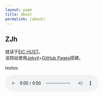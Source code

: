 ```yaml
---
layout: page
title: About
permalink: /about/
---
```

## ZJh
就读于[EIC](http://eic.hust.edu.cn/),[HUST](https://www.hust.edu.cn/)。\
该网站使用[Jekyll](https://jekyllcn.com/)+[GitHub Pages](https://docs.github.com/cn/pages)搭建。

testss:
  <body>
    <audio controls height="100" width="100">
      <source src="/music/ZARD - Good-bye.mp3" type="audio/mpeg">
    </audio>
  </body>
